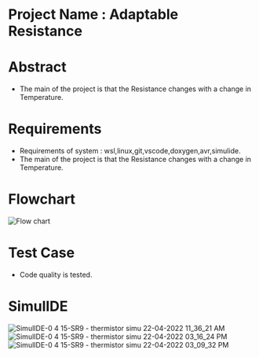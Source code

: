 # Project Name : Adaptable Resistance
# Abstract
* The main of the project is that the Resistance changes with a change in Temperature.
# Requirements
* Requirements of system : wsl,linux,git,vscode,doxygen,avr,simulide.
* The main of the project is that the Resistance changes with a change in Temperature.
# Flowchart
![Flow chart](https://user-images.githubusercontent.com/101034066/164706096-70fca497-9b2a-4009-8fc9-0783d15cee63.jpg)
# Test Case
* Code quality is tested.
# SimulIDE
![SimulIDE-0 4 15-SR9  -  thermistor simu 22-04-2022 11_36_21 AM](https://user-images.githubusercontent.com/101034066/164704874-f1653d0a-3c8f-4ae4-ab7c-a17a06e03809.png)
![SimulIDE-0 4 15-SR9  -  thermistor simu 22-04-2022 03_16_24 PM](https://user-images.githubusercontent.com/101034066/164704900-4203c4c1-7280-47dc-a354-f72005525ba7.png)
![SimulIDE-0 4 15-SR9  -  thermistor simu 22-04-2022 03_09_32 PM](https://user-images.githubusercontent.com/101034066/164704962-f67c1f74-5570-46da-b273-e41454179819.png)

